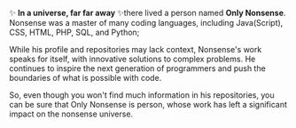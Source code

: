 ✨ **In a universe, far far away** ✨there lived a person named **Only Nonsense**. Nonsense was a master of many coding languages, including Java(Script), CSS, HTML, PHP, SQL, and Python;

While his profile and repositories may lack context, Nonsense's work speaks for itself, with innovative solutions to complex problems. He continues to inspire the next generation of programmers and push the boundaries of what is possible with code.

So, even though you won't find much information in his repositories, you can be sure that Only Nonsense is person, whose work has left a significant impact on the nonsense universe.
